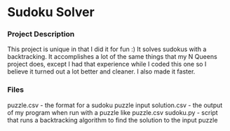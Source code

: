 # Sudoku Solver

### Project Description

This project is unique in that I did it for fun :)
It solves sudokus with a backtracking. It accomplishes a lot of the same things that my N Queens project does, except I had that experience while I coded this one so I believe it turned out a lot better and cleaner. I also made it faster.

### Files

puzzle.csv - the format for a sudoku puzzle input
solution.csv - the output of my program when run with a puzzle like puzzle.csv
sudoku.py - script that runs a backtracking algorithm to find the solution to the input puzzle 
